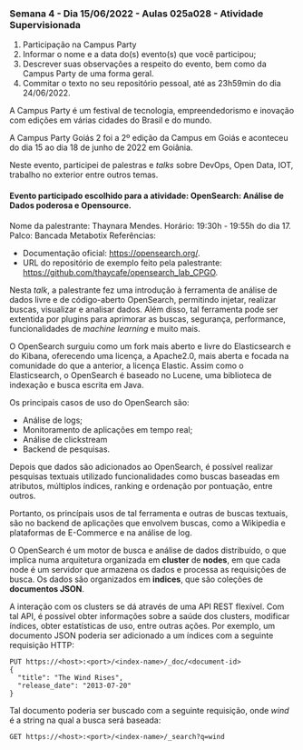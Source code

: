### Semana 4 - Dia 15/06/2022 - Aulas 025a028 - Atividade Supervisionada
1. Participação na Campus Party
2. Informar o nome e a data do(s) evento(s) que você participou;
3. Descrever suas observações a respeito do evento, bem como da Campus Party de uma forma geral.
4. Commitar o texto no seu repositório pessoal, até as 23h59min do dia 24/06/2022.


A Campus Party é um festival de tecnologia, empreendedorismo e inovação com edições em várias cidades do Brasil e do mundo.

A Campus Party Goiás 2 foi a 2º edição da Campus em Goiás e aconteceu do dia 15 ao dia 18 de junho de 2022 em Goiânia.

Neste evento, participei de palestras e *talks* sobre DevOps, Open Data, IOT, trabalho no exterior entre outros temas.


#### Evento participado escolhido para a atividade: OpenSearch: Análise de Dados poderosa e Opensource.

Nome da palestrante: Thaynara Mendes.
Horário: 19:30h - 19:55h do dia 17.
Palco: Bancada Metabotix
Referências:

- Documentação oficial: https://opensearch.org/.
- URL do repositório de exemplo feito pela palestrante: https://github.com/thaycafe/opensearch_lab_CPGO.

Nesta *talk*, a palestrante fez uma introdução à ferramenta de análise de dados livre e de código-aberto OpenSearch, permitindo
injetar, realizar buscas, visualizar e analisar dados. Além disso, tal ferramenta pode ser extentida por plugins para aprimorar as buscas,
segurança, performance, funcionalidades de *machine learning* e muito mais.

O OpenSearch surguiu como um fork mais aberto e livre do Elasticsearch e do Kibana, oferecendo uma licença, a Apache2.0, mais aberta e focada
na comunidade do que a anterior, a licença Elastic. Assim como o Elasticsearch, o OpenSearch é baseado no Lucene, uma biblioteca de indexação
e busca escrita em Java.

Os principais casos de uso do OpenSearch são:

- Análise de logs;
- Monitoramento de aplicações em tempo real;
- Análise de clickstream
- Backend de pesquisas.

Depois que dados são adicionados ao OpenSearch, é possível realizar pesquisas textuais utilizado funcionalidades como buscas baseadas em
atributos, múltiplos índices, ranking e ordenação por pontuação, entre outros.

Portanto, os princípais usos de tal ferramenta e outras de buscas textuais, são no backend de aplicações que envolvem buscas, como a
Wikipedia e plataformas de E-Commerce e na análise de log.

O OpenSearch é um motor de busca e análise de dados distribuído, o que implica numa arquitetura organizada em **cluster** de **nodes**,
em que cada node é um servidor que armazena os dados e processa as requisições de busca.
Os dados são organizados em **indices**, que são coleções de **documentos JSON**.

A interação com os clusters se dá através de uma API REST flexível. Com tal API, é possível obter informações sobre a saúde dos clusters,
modificar índices, obter estatísticas de uso, entre outras ações. Por exemplo, um documento JSON poderia ser adicionado a um índices
com a seguinte requisição HTTP:

```
PUT https://<host>:<port>/<index-name>/_doc/<document-id>
{
  "title": "The Wind Rises",
  "release_date": "2013-07-20"
}
```

Tal documento poderia ser buscado com a seguinte requisição, onde *wind* é a string na qual a busca será baseada:

```
GET https://<host>:<port>/<index-name>/_search?q=wind
```



